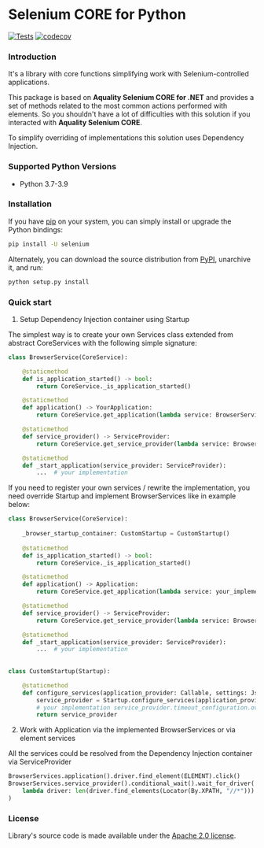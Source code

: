 # Selenium CORE for Python

[![Tests](https://github.com/Polmik/python-selenium-core/actions/workflows/tests.yml/badge.svg)](https://github.com/Polmik/python-selenium-core/actions/workflows/tests.yml)
[![codecov](https://codecov.io/gh/Polmik/python-selenium-core/branch/main/graph/badge.svg)](https://codecov.io/gh/Polmik/python-selenium-core)

### Introduction

It's a library with core functions simplifying work with Selenium-controlled applications.

This package is based on **Aquality Selenium CORE for .NET** and provides a set of methods related to the most common actions performed with elements. So you shouldn't have a lot of difficulties with this solution if you interacted with **Aquality Selenium CORE**.

To simplify overriding of implementations this solution uses Dependency Injection.

### Supported Python Versions

* Python 3.7-3.9

### Installation 

If you have [pip](https://pip.pypa.io/en/stable/) on your system, you can simply install or upgrade the Python bindings:

```bash
pip install -U selenium
```

Alternately, you can download the source distribution from [PyPI](https://pypi.org/project/python-selenium-core/#files), unarchive it, and run:

```bash
python setup.py install
```

### Quick start

1. Setup Dependency Injection container using Startup

The simplest way is to create your own Services class extended from abstract CoreServices with the following simple signature:

```python
class BrowserService(CoreService):

    @staticmethod
    def is_application_started() -> bool:
        return CoreService._is_application_started()

    @staticmethod
    def application() -> YourApplication:
        return CoreService.get_application(lambda service: BrowserService._start_application(service))

    @staticmethod
    def service_provider() -> ServiceProvider:
        return CoreService.get_service_provider(lambda service: BrowserService.application())

    @staticmethod
    def _start_application(service_provider: ServiceProvider):
        ...  # your implementation
```

If you need to register your own services / rewrite the implementation, you need override Startup and implement BrowserServices like in example below:

```python
class BrowserService(CoreService):
    
    _browser_startup_container: CustomStartup = CustomStartup()
    
    @staticmethod
    def is_application_started() -> bool:
        return CoreService._is_application_started()

    @staticmethod
    def application() -> Application:
        return CoreService.get_application(lambda service: your_implementation, lambda: BrowserService._browser_startup_container.configure_services(lambda service: BrowserService.application()))

    @staticmethod
    def service_provider() -> ServiceProvider:
        return CoreService.get_service_provider(lambda service: BrowserService.application())

    @staticmethod
    def _start_application(service_provider: ServiceProvider):
        ...  # your implementation
    
    
class CustomStartup(Startup):

    @staticmethod
    def configure_services(application_provider: Callable, settings: JsonSettingsFile = None) -> ServiceProvider:
        service_provider = Startup.configure_services(application_provider, settings)
        # your implementation service_provider.timeout_configuration.override(Singleton(TimeoutConfiguration, service_provider.settings_file))
        return service_provider
```

2. Work with Application via the implemented BrowserServices or via element services

All the services could be resolved from the Dependency Injection container via ServiceProvider
```python
BrowserServices.application().driver.find_element(ELEMENT).click()
BrowserServices.service_provider().conditional_wait().wait_for_driver(
    lambda driver: len(driver.find_elements(Locator(By.XPATH, "//*"))) > 0
)
```


### License
Library's source code is made available under the [Apache 2.0 license](https://github.com/Polmik/python-selenium-core/blob/main/LICENSE).